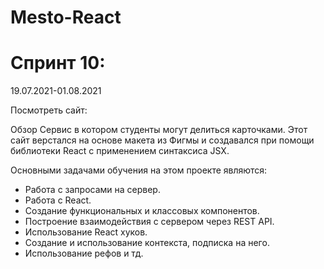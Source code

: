 # Mesto-React

# Спринт 10:
19.07.2021-01.08.2021

Посмотреть сайт: 

Обзор
Сервис в котором студенты могут делиться карточками. Этот сайт верстался на основе макета из Фигмы и создавался при помощи библиотеки React с применением синтаксиса JSX.

Основными задачами обучения на этом проекте являются:
* Работа с запросами на сервер.
* Работа с React.
* Создание функциональных и классовых компонентов.
* Построение взаимодействия с сервером через REST API.
* Использование React хуков.
* Создание и использование контекста, подписка на него.
* Использование рефов и тд.
